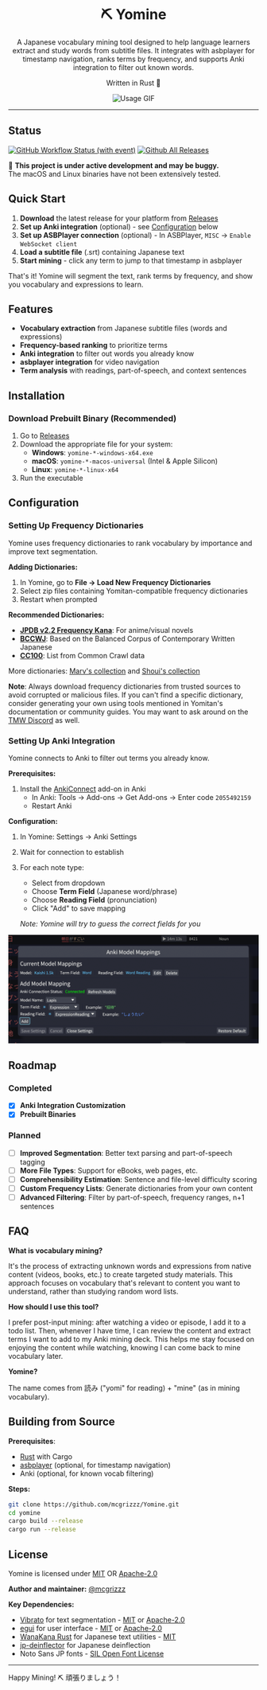 <div align="center">
    
# ⛏️ Yomine

A Japanese vocabulary mining tool designed to help language learners extract and study words from subtitle files. It integrates with asbplayer for timestamp navigation, ranks terms by frequency, and supports Anki integration to filter out known words. 

Written in Rust 🦀
    
![Usage GIF](https://github.com/user-attachments/assets/6e3cb2cc-8b0a-4421-96ea-a9776c9ad8b3)

</div>

---



## Status

[![GitHub Workflow Status (with event)](https://img.shields.io/github/actions/workflow/status/mcgrizzz/Yomine/test.yml)](https://github.com/mcgrizzz/Yomine/actions/workflows/test.yml)
[![Github All Releases](https://img.shields.io/github/downloads/mcgrizzz/Yomine/total.svg)](https://github.com/mcgrizzz/Yomine/releases)
    
🚧 **This project is under active development and may be buggy.**  
The macOS and Linux binaries have not been extensively tested.

## Quick Start

1. **Download** the latest release for your platform from [Releases](https://github.com/mcgrizzz/Yomine/releases)
2. **Set up Anki integration** (optional) - see [Configuration](#setting-up-anki-integration) below
3. **Set up ASBPlayer connection** (optional) - In ASBPlayer, `MISC` -> `Enable WebSocket client`
4. **Load a subtitle file** (.srt) containing Japanese text
5. **Start mining** - click any term to jump to that timestamp in asbplayer

That's it! Yomine will segment the text, rank terms by frequency, and show you vocabulary and expressions to learn.

## Features

- **Vocabulary extraction** from Japanese subtitle files (words and expressions)
- **Frequency-based ranking** to prioritize terms  
- **Anki integration** to filter out words you already know
- **asbplayer integration** for video navigation
- **Term analysis** with readings, part-of-speech, and context sentences

## Installation

### Download Prebuilt Binary (Recommended)

1. Go to [Releases](https://github.com/mcgrizzz/Yomine/releases)
2. Download the appropriate file for your system:
   - **Windows**: `yomine-*-windows-x64.exe`
   - **macOS**: `yomine-*-macos-universal` (Intel & Apple Silicon)
   - **Linux**: `yomine-*-linux-x64`
3. Run the executable

## Configuration

### Setting Up Frequency Dictionaries

Yomine uses frequency dictionaries to rank vocabulary by importance and improve text segmentation.

**Adding Dictionaries:**
1. In Yomine, go to **File → Load New Frequency Dictionaries**
2. Select zip files containing Yomitan-compatible frequency dictionaries
3. Restart when prompted

**Recommended Dictionaries:**
- **[JPDB v2.2 Frequency Kana](https://github.com/Kuuuube/yomitan-dictionaries/?tab=readme-ov-file#jpdb-v22-frequency-kana-recommended)**: For anime/visual novels
- **[BCCWJ](https://github.com/Kuuuube/yomitan-dictionaries/?tab=readme-ov-file#bccwj-suw-luw-combined)**: Based on the Balanced Corpus of Contemporary Written Japanese
- **[CC100](https://drive.google.com/file/d/1_AYh1VtCq0cj1hXtFO15zRuPUUhUCSHD/view?usp=sharing)**: List from Common Crawl data

More dictionaries: [Marv's collection](https://drive.google.com/drive/folders/1xURpMJN7HTtSLuVs9ZtIbE7MDRCdoU29) and [Shoui's collection](https://drive.google.com/drive/folders/1g1drkFzokc8KNpsPHoRmDJ4OtMTWFuXi)

**Note**: Always download frequency dictionaries from trusted sources to avoid corrupted or malicious files. If you can't find a specific dictionary, consider generating your own using tools mentioned in Yomitan's documentation or community guides. You may want to ask around on the [TMW Discord](https://learnjapanese.moe/join/) as well.

### Setting Up Anki Integration

Yomine connects to Anki to filter out terms you already know.

**Prerequisites:**
1. Install the [AnkiConnect](https://ankiweb.net/shared/info/2055492159) add-on in Anki
   - In Anki: Tools → Add-ons → Get Add-ons → Enter code `2055492159`
   - Restart Anki

**Configuration:**
1. In Yomine: Settings → Anki Settings
2. Wait for connection to establish
3. For each note type:
   - Select from dropdown
   - Choose **Term Field** (Japanese word/phrase)
   - Choose **Reading Field** (pronunciation)
   - Click "Add" to save mapping
   
   *Note: Yomine will try to guess the correct fields for you*

![Anki Setup](docs/imgs/anki_setup.png)

## Roadmap

### Completed
- [x] **Anki Integration Customization** 
- [x] **Prebuilt Binaries**

### Planned
- [ ] **Improved Segmentation**: Better text parsing and part-of-speech tagging
- [ ] **More File Types**: Support for eBooks, web pages, etc.
- [ ] **Comprehensibility Estimation**: Sentence and file-level difficulty scoring
- [ ] **Custom Frequency Lists**: Generate dictionaries from your own content
- [ ] **Advanced Filtering**: Filter by part-of-speech, frequency ranges, n+1 sentences

## FAQ

**What is vocabulary mining?** 

It's the process of extracting unknown words and expressions from native content (videos, books, etc.) to create targeted study materials. This approach focuses on vocabulary that's relevant to content you want to understand, rather than studying random word lists.

**How should I use this tool?** 

I prefer post-input mining: after watching a video or episode, I add it to a todo list. Then, whenever I have time, I can review the content and extract terms I want to add to my Anki mining deck. This helps me stay focused on enjoying the content while watching, knowing I can come back to mine vocabulary later.

**Yomine?** 

The name comes from 読み ("yomi" for reading) + "mine" (as in mining vocabulary).

## Building from Source

**Prerequisites**: 
- [Rust](https://www.rust-lang.org/tools/install) with Cargo
- [asbplayer](https://github.com/killergerbah/asbplayer) (optional, for timestamp navigation)
- Anki (optional, for known vocab filtering)

**Steps:**
```bash
git clone https://github.com/mcgrizzz/Yomine.git
cd yomine
cargo build --release
cargo run --release
```

## License

Yomine is licensed under [MIT](LICENSE-MIT) OR [Apache-2.0](LICENSE-APACHE)

**Author and maintainer:** [@mcgrizzz](https://github.com/mcgrizzz)

**Key Dependencies:**
* [Vibrato](https://github.com/daac-tools/vibrato) for text segmentation - [MIT](https://github.com/daac-tools/vibrato/blob/main/LICENSE-MIT) or [Apache-2.0](https://github.com/daac-tools/vibrato/blob/main/LICENSE-APACHE)
* [egui](https://github.com/emilk/egui) for user interface - [MIT](https://github.com/emilk/egui/blob/main/LICENSE-MIT) or [Apache-2.0](https://github.com/emilk/egui/blob/main/LICENSE-APACHE)
* [WanaKana Rust](https://github.com/PSeitz/wana_kana_rust) for Japanese text utilities - [MIT](https://github.com/PSeitz/wana_kana_rust/blob/master/LICENSE)
* [jp-deinflector](https://github.com/btrkeks/jp-deinflector) for Japanese deinflection
* Noto Sans JP fonts - [SIL Open Font License](https://openfontlicense.org/open-font-license-official-text/)

---

Happy Mining! ⛏️ 頑張りましょう！
